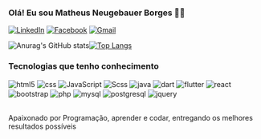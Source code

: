 ### Olá! Eu sou Matheus Neugebauer Borges 👋🏻



[![LinkedIn](https://img.shields.io/badge/LinkedIn-0077B5?style=for-the-badge&logo=linkedin&logoColor=white)](https://www.linkedin.com/in/matheus-neugebauer-borges-0940a6227)
[![Facebook](https://img.shields.io/badge/Facebook-1877F2?style=for-the-badge&logo=facebook&logoColor=white)](https://www.facebook.com.br/profile.php?id=100004132816005)
[![Gmail](https://img.shields.io/badge/Gmail-D14836?style=for-the-badge&logo=gmail&logoColor=white)](mailto:matheusnborgesdev@gmail.com)

![Anurag's GitHub stats](https://github-readme-stats.vercel.app/api?username=MathewsBorges&show_icons=true&theme=github_dark&PAT_1=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&count_private=true)[![Top Langs](https://github-readme-stats.vercel.app/api/top-langs/?username=MathewsBorges&layout=compact&theme=github_dark&PAT_1=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&langs_count=10&card_width=400)](https://github.com/anuraghazra/github-readme-stats)

### Tecnologias que tenho conhecimento
<div style="display: inline_block">
<img align="center" alt="html5" src="https://img.shields.io/badge/HTML5-E34F26?style=for-the-badge&logo=html5&logoColor=white" />
<img align="center" alt="css" src="https://img.shields.io/badge/CSS3-1572B6?style=for-the-badge&logo=css3&logoColor=white" />
<img align="center" alt="JavaScript" src="https://img.shields.io/badge/JavaScript-F7DF1E?style=for-the-badge&logo=javascript&logoColor=black" />
<img align="center" alt="Scss" src="https://img.shields.io/badge/Sass-CC6699?style=for-the-badge&logo=sass&logoColor=white" />
<img align="center" alt="java" src="https://img.shields.io/badge/Java-ED8B00?style=for-the-badge&logo=openjdk&logoColor=white" />
<img align="center" alt="dart" src="https://img.shields.io/badge/Dart-0175C2?style=for-the-badge&logo=dart&logoColor=white" />
<img align="center" alt="flutter" src="https://img.shields.io/badge/Flutter-02569B?style=for-the-badge&logo=flutter&logoColor=white" />
<img align="center" alt="react" src="https://img.shields.io/badge/React-20232A?style=for-the-badge&logo=react&logoColor=61DAFB" />
<img align="center" alt="bootstrap" src="https://img.shields.io/badge/Bootstrap-563D7C?style=for-the-badge&logo=bootstrap&logoColor=whit" />
<img align="center" alt="php" src="https://img.shields.io/badge/PHP-777BB4?style=for-the-badge&logo=php&logoColor=white" />
<img align="center" alt="mysql" src="https://img.shields.io/badge/MySQL-00000F?style=for-the-badge&logo=mysql&logoColor=white" />
<img align="center" alt="postgresql" src="https://img.shields.io/badge/PostgreSQL-316192?style=for-the-badge&logo=postgresql&logoColor=white" />
<img align="center" alt="jquery" src="https://img.shields.io/badge/jQuery-0769AD?style=for-the-badge&logo=jquery&logoColor=white" />
  


</div><br/>


Apaixonado por Programação, aprender e codar, entregando os melhores resultados possíveis 



